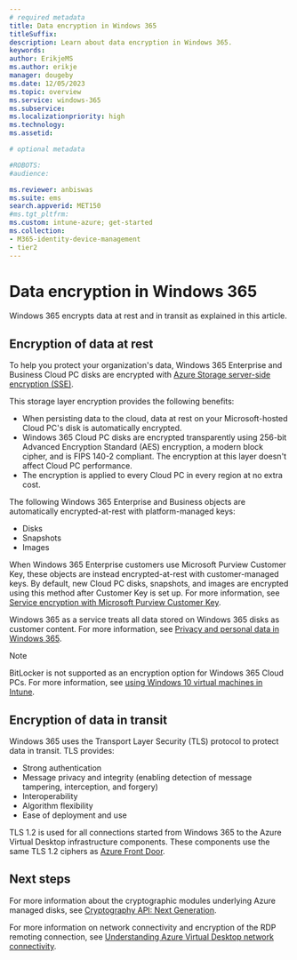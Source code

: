 ```yaml
---
# required metadata
title: Data encryption in Windows 365
titleSuffix:
description: Learn about data encryption in Windows 365.
keywords:
author: ErikjeMS  
ms.author: erikje
manager: dougeby
ms.date: 12/05/2023
ms.topic: overview
ms.service: windows-365
ms.subservice:
ms.localizationpriority: high
ms.technology:
ms.assetid: 

# optional metadata

#ROBOTS:
#audience:

ms.reviewer: anbiswas
ms.suite: ems
search.appverid: MET150
#ms.tgt_pltfrm:
ms.custom: intune-azure; get-started
ms.collection:
- M365-identity-device-management
- tier2
---
```


# Data encryption in Windows 365

Windows 365 encrypts data at rest and in transit as explained in this article.

## Encryption of data at rest

To help you protect your organization's data, Windows 365 Enterprise and Business Cloud PC disks are encrypted with [Azure Storage server-side encryption (SSE)](/azure/storage/common/storage-service-encryption).

This storage layer encryption provides the following benefits:

- When persisting data to the cloud, data at rest on your Microsoft-hosted Cloud PC's disk is automatically encrypted.
- Windows 365 Cloud PC disks are encrypted transparently using 256-bit Advanced Encryption Standard (AES) encryption, a modern block cipher, and is FIPS 140-2 compliant. The encryption at this layer doesn't affect Cloud PC performance.
- The encryption is applied to every Cloud PC in every region at no extra cost.

The following Windows 365 Enterprise and Business objects are automatically encrypted-at-rest with platform-managed keys:

- Disks
- Snapshots
- Images

When Windows 365 Enterprise customers use Microsoft Purview Customer Key, these objects are instead encrypted-at-rest with customer-managed keys. By default, new Cloud PC disks, snapshots, and images are encrypted using this method after Customer Key is set up. For more information, see [Service encryption with Microsoft Purview Customer Key](/purview/customer-key-overview).

Windows 365 as a service treats all data stored on Windows 365 disks as customer content. For more information, see [Privacy and personal data in Windows 365](./privacy-personal-data.md).

>[!NOTE]
>BitLocker is not supported as an encryption option for Windows 365 Cloud PCs. For more information, see [using Windows 10 virtual machines in Intune](https://go.microsoft.com/fwlink/?linkid=2188944).

## Encryption of data in transit

Windows 365 uses the Transport Layer Security (TLS) protocol to protect data in transit. TLS provides:

- Strong authentication
- Message privacy and integrity (enabling detection of message tampering, interception, and forgery)
- Interoperability
- Algorithm flexibility
- Ease of deployment and use

TLS 1.2 is used for all connections started from Windows 365 to the Azure Virtual Desktop infrastructure components. These components use the same TLS 1.2 ciphers as [Azure Front Door](/azure/frontdoor/concept-end-to-end-tls#supported-cipher-suites).

<!-- ########################## -->
## Next steps

For more information about the cryptographic modules underlying Azure managed disks, see [Cryptography API: Next Generation](/windows/desktop/seccng/cng-portal).

For more information on network connectivity and encryption of the RDP remoting connection, see [Understanding Azure Virtual Desktop network connectivity](/azure/virtual-desktop/network-connectivity).
